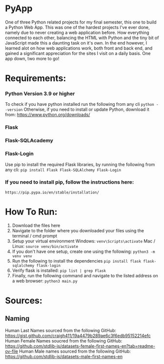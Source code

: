 # PyApp
One of three Python related projects for my final semester, this one to build a Python Web App.
This was one of the hardest projects I've ever done, namely due to never creating a web application before. 
How everything connected to each other, balancing the HTML with Python and the tiny bit of JavaScript made this a 
daunting task on it's own. In the end however, I learned alot on how web applications work, both front and back end, 
and gained a significant appreciation for the sites I visit on a daily basis. One app down, two more to go!

# Requirements:
### Python Version 3.9 or higher
To check if you have python installed run the following from any cli
         `python --version`
Otherwise, if you need to install or update Python, download it from:
        https://www.python.org/downloads/

### Flask
### Flask-SQLAcademy
### Flask-Login
Use pip to install the required Flask libraries, by running the following from any cli:
    `pip install Flask Flask-SQLAlchemy Flask-Login`

### If you need to install pip, follow the instructions here:
    https://pip.pypa.io/en/stable/installation/

# How To Run:
1) Download the files here
2) Navigate to the folder where you downloaded your files using the terminal / cmd prompt
3) Setup your virtual environment
    Windows: `venv\Scripts\activate`
    Mac / Linux: `source venv/bin/activate`
4) If you don't have one setup, create one using the following:
    `python3 -m venv venv`
5) Run the following to install the dependencies
    `pip install flask flask-sqlalchemy flask-login`
6) Verify flask is installed:
    `pip list | grep Flask`
7) Finally, run the following command and navigate to the listed address on a web browser:
    `python3 main.py`


# Sources:
## Naming
Human Last Names sourced from the following GitHub: https://gist.github.com/craigh411/19a4479b289ae6c3f6edb95152214efc
Human Female Names soucred from the following GitHub: https://github.com/stdlib-js/datasets-female-first-names-en?tab=readme-ov-file
Human Male names sourced from the following GitHub: https://github.com/stdlib-js/datasets-male-first-names-en